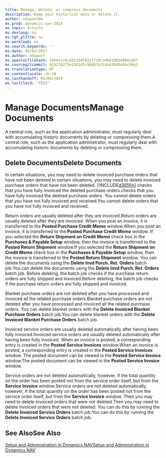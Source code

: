 ```yaml
---
title: Manage, delete, or compress documents
description: Keep your historical data or delete it.
author: edupont04
ms.prod: dynamics-nav-2018
ms.topic: article
ms.devlang: na
ms.tgt_pltfrm: na
ms.workload: na
ms.search.keywords: ''
ms.date: 09/01/2017
ms.author: edupont
ms.openlocfilehash: 5eb4ccc6cd3c319fb227720c34683d9349b8c667
ms.sourcegitcommit: 02827d275e1341d5c9ddb7b314b43b48a9ac96e2
ms.translationtype: HT
ms.contentlocale: zh-CN
ms.lasthandoff: 04/04/2019
ms.locfileid: "7311"
---
```

# <a name="manage-documents"></a><span data-ttu-id="9f05b-103">Manage Documents</span><span class="sxs-lookup"><span data-stu-id="9f05b-103">Manage Documents</span></span>
<span data-ttu-id="9f05b-104">A central role, such as the application administrator, must regularly deal with accumulating historic documents by deleting or compressing them.</span><span class="sxs-lookup"><span data-stu-id="9f05b-104">A central role, such as the application administrator, must regularly deal with accumulating historic documents by deleting or compressing them.</span></span>  

## <a name="delete-documents"></a><span data-ttu-id="9f05b-105">Delete Documents</span><span class="sxs-lookup"><span data-stu-id="9f05b-105">Delete Documents</span></span>
<span data-ttu-id="9f05b-106">In certain situations, you may need to delete invoiced purchase orders that have not been deleted.</span><span class="sxs-lookup"><span data-stu-id="9f05b-106">In certain situations, you may need to delete invoiced purchase orders that have not been deleted.</span></span> [!INCLUDE[d365fin](includes/d365fin_md.md)] <span data-ttu-id="9f05b-107">checks that you have fully invoiced the deleted purchase orders.</span><span class="sxs-lookup"><span data-stu-id="9f05b-107">checks that you have fully invoiced the deleted purchase orders.</span></span> <span data-ttu-id="9f05b-108">You cannot delete orders that you have not fully invoiced and received.</span><span class="sxs-lookup"><span data-stu-id="9f05b-108">You cannot delete orders that you have not fully invoiced and received.</span></span>  

<span data-ttu-id="9f05b-109">Return orders are usually deleted after they are invoiced.</span><span class="sxs-lookup"><span data-stu-id="9f05b-109">Return orders are usually deleted after they are invoiced.</span></span> <span data-ttu-id="9f05b-110">When you post an invoice, it is transferred to the **Posted Purchase Credit Memo** window.</span><span class="sxs-lookup"><span data-stu-id="9f05b-110">When you post an invoice, it is transferred to the **Posted Purchase Credit Memo** window.</span></span> <span data-ttu-id="9f05b-111">If you selected the **Return Shipment on Credit Memo** check box in the **Purchases & Payable Setup** window, then the invoice is transferred to the **Posted Return Shipment** window.</span><span class="sxs-lookup"><span data-stu-id="9f05b-111">If you selected the **Return Shipment on Credit Memo** check box in the **Purchases & Payable Setup** window, then the invoice is transferred to the **Posted Return Shipment** window.</span></span> <span data-ttu-id="9f05b-112">You can delete the documents using the **Delete Invd Purch. Ret. Orders** batch job.</span><span class="sxs-lookup"><span data-stu-id="9f05b-112">You can delete the documents using the **Delete Invd Purch. Ret. Orders** batch job.</span></span> <span data-ttu-id="9f05b-113">Before deleting, the batch job checks if the purchase return orders are fully shipped and invoiced.</span><span class="sxs-lookup"><span data-stu-id="9f05b-113">Before deleting, the batch job checks if the purchase return orders are fully shipped and invoiced.</span></span>  

<span data-ttu-id="9f05b-114">Blanket purchase orders are not deleted after you have processed and invoiced all the related purchase orders.</span><span class="sxs-lookup"><span data-stu-id="9f05b-114">Blanket purchase orders are not deleted after you have processed and invoiced all the related purchase orders.</span></span> <span data-ttu-id="9f05b-115">You can delete blanket orders with the **Delete Invoiced Blanket Purchase Orders** batch job.</span><span class="sxs-lookup"><span data-stu-id="9f05b-115">You can delete blanket orders with the **Delete Invoiced Blanket Purchase Orders** batch job.</span></span>  

<span data-ttu-id="9f05b-116">Invoiced service orders are usually deleted automatically after having been fully invoiced.</span><span class="sxs-lookup"><span data-stu-id="9f05b-116">Invoiced service orders are usually deleted automatically after having been fully invoiced.</span></span> <span data-ttu-id="9f05b-117">When an invoice is posted, a corresponding entry is created in the **Posted Service Invoices** window.</span><span class="sxs-lookup"><span data-stu-id="9f05b-117">When an invoice is posted, a corresponding entry is created in the **Posted Service Invoices** window.</span></span> <span data-ttu-id="9f05b-118">The posted document can be viewed in the **Posted Service Invoice** window.</span><span class="sxs-lookup"><span data-stu-id="9f05b-118">The posted document can be viewed in the **Posted Service Invoice** window.</span></span>  

<span data-ttu-id="9f05b-119">Service orders are not deleted automatically, however, if the total quantity on the order has been posted not from the service order itself, but from the **Service Invoice** window.</span><span class="sxs-lookup"><span data-stu-id="9f05b-119">Service orders are not deleted automatically, however, if the total quantity on the order has been posted not from the service order itself, but from the **Service Invoice** window.</span></span> <span data-ttu-id="9f05b-120">Then you may need to delete invoiced orders that were not deleted.</span><span class="sxs-lookup"><span data-stu-id="9f05b-120">Then you may need to delete invoiced orders that were not deleted.</span></span> <span data-ttu-id="9f05b-121">You can do this by running the **Delete Invoiced Service Orders** batch job.</span><span class="sxs-lookup"><span data-stu-id="9f05b-121">You can do this by running the **Delete Invoiced Service Orders** batch job.</span></span>  

## <a name="see-also"></a><span data-ttu-id="9f05b-122">See Also</span><span class="sxs-lookup"><span data-stu-id="9f05b-122">See Also</span></span>  
[<span data-ttu-id="9f05b-123">Setup and Administration in Dynamics NAV</span><span class="sxs-lookup"><span data-stu-id="9f05b-123">Setup and Administration in Dynamics NAV</span></span>](admin-setup-and-administration.md)  
